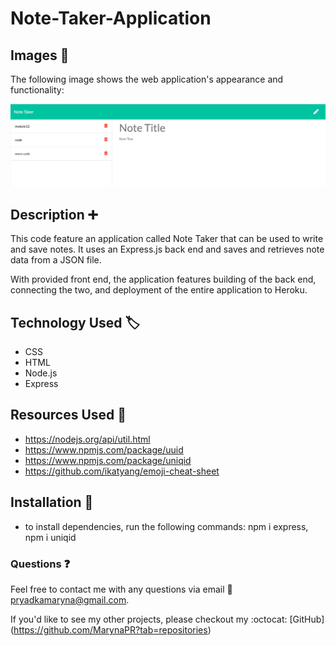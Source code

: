 # Note-Taker-Application

## Images :camera_flash:

The following image shows the web application's appearance and functionality: 

![Screenshot](public/assets/Screenshot.png)


## Description :heavy_plus_sign: 

This code feature an application called Note Taker that can be used to write and save notes. It uses an Express.js back end and saves and retrieves note data from a JSON file.

With provided front end, the application features building of the back end, connecting the two, and deployment of the entire application to Heroku.

## Technology Used :label: 

* CSS
* HTML
* Node.js
* Express 

## Resources Used :wrench: 

* https://nodejs.org/api/util.html
* https://www.npmjs.com/package/uuid
* https://www.npmjs.com/package/uniqid
* https://github.com/ikatyang/emoji-cheat-sheet

## Installation :electric_plug:

* to install dependencies, run the following commands: npm i express, npm i uniqid

 ### Questions :question: 
  Feel free to contact me with any questions via email :e-mail: pryadkamaryna@gmail.com. 
  
  If you'd like to see my other projects, please checkout my :octocat: [GitHub]
 (https://github.com/MarynaPR?tab=repositories)





